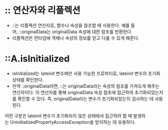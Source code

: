 # :: 연산자와 리플렉션

- ::는 리플렉션 연산자로, 함수나 속성을 참조할 때 사용한다. 예를 들어, ::originalData는 originalData 속성에 대한 참조를 반환한다.
- 리플렉션은 런타임에 객체나 속성의 정보를 얻고 다룰 수 있게 해준다.

# ::A.isInitialized
- isInitialized는 lateinit 변수에만 사용 가능한 프로퍼티로, lateinit 변수의 초기화 상태를 확인한다.
- 만약 ::originalData라면, ::는 originalData라는 속성의 참조를 가져오게 해주는 연산자이다. 이 연산자를 통해 originalData 속성 참조에 접근하여 초기화되었는지를 확인할 수 있다. 즉, originalData라는 변수가 초기화되었는지 검사하는 데 사용된다.

이런 구문은 lateinit 변수가 초기화되지 않은 상태에서 접근하려 할 때 발생하는 UninitializedPropertyAccessException을 방지하는 데 유용하다.